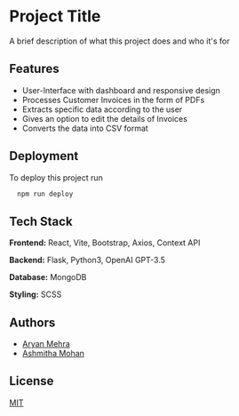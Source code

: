 
# Project Title

A brief description of what this project does and who it's for


## Features

- User-Interface with dashboard and responsive design
- Processes Customer Invoices in the form of PDFs
- Extracts specific data according to the user
- Gives an option to edit the details of Invoices
- Converts the data into CSV format


## Deployment

To deploy this project run

```bash
  npm run deploy
```


## Tech Stack

**Frontend:** React, Vite, Bootstrap, Axios, Context API

**Backend:** Flask, Python3, OpenAI GPT-3.5

**Database:** MongoDB

**Styling:** SCSS






## Authors

- [Aryan Mehra](https://www.github.com/octokatherine)
- [Ashmitha Mohan](https://www.github.com/octokatherine)



## License

[MIT](https://choosealicense.com/licenses/mit/)

